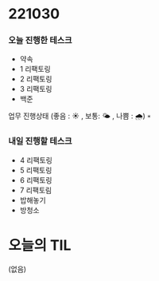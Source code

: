 # 221030

### 오늘 진행한 테스크

- 약속
- 1 리팩토링
- 2 리팩토링
- 3 리팩토링
- 백준

업무 진행상태 (좋음 : ☀ , 보통: 🌤 , 나쁨 : 🌧)
`☀`

### 내일 진행할 테스크

- 4 리팩토링
- 5 리팩토링
- 6 리팩토링
- 7 리팩토림
- 밥해놓기
- 방청소

# 오늘의 TIL

(없음)
